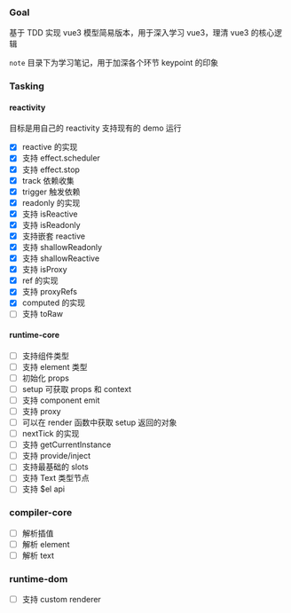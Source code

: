 ### Goal

基于 TDD 实现 vue3 模型简易版本，用于深入学习 vue3，理清 vue3 的核心逻辑

`note` 目录下为学习笔记，用于加深各个环节 keypoint 的印象

### Tasking

#### reactivity

目标是用自己的 reactivity 支持现有的 demo 运行

- [x] reactive 的实现
- [x] 支持 effect.scheduler
- [x] 支持 effect.stop
- [x] track 依赖收集
- [x] trigger 触发依赖
- [x] readonly 的实现
- [x] 支持 isReactive
- [x] 支持 isReadonly
- [x] 支持嵌套 reactive
- [x] 支持 shallowReadonly
- [x] 支持 shallowReactive
- [x] 支持 isProxy
- [x] ref 的实现
- [x] 支持 proxyRefs
- [x] computed 的实现
- [ ] 支持 toRaw

#### runtime-core

- [ ] 支持组件类型
- [ ] 支持 element 类型
- [ ] 初始化 props
- [ ] setup 可获取 props 和 context
- [ ] 支持 component emit
- [ ] 支持 proxy
- [ ] 可以在 render 函数中获取 setup 返回的对象
- [ ] nextTick 的实现
- [ ] 支持 getCurrentInstance
- [ ] 支持 provide/inject
- [ ] 支持最基础的 slots
- [ ] 支持 Text 类型节点
- [ ] 支持 $el api

### compiler-core

- [ ] 解析插值
- [ ] 解析 element
- [ ] 解析 text

### runtime-dom

- [ ] 支持 custom renderer

